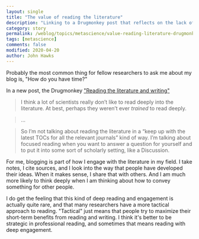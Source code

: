 ```yaml
---
layout: single
title: "The value of reading the literature"
description: "Linking to a Drugmonkey post that reflects on the lack of deep reading by today's trainees."
category: story
permalink: /weblog/topics/metascience/value-reading-literature-drugmonkey-2020.html
tags: [metascience]
comments: false
modified: 2020-04-20
author: John Hawks
---
```



Probably the most common thing for fellow researchers to ask me about my blog is, "How do you have time?"

In a new post, the Drugmonkey <a href="https://drugmonkey.scientopia.org/2020/04/20/reading-the-literature-and-writing/">"Reading the literature and writing"</a>

<blockquote>I think a lot of scientists really don’t like to read deeply into the literature. At best, perhaps they weren’t ever <em>trained</em> to read deeply.</blockquote>

<blockquote>...</blockquote>

<blockquote>So I’m not talking about reading the literature in a “keep up with the latest TOCs for all the relevant journals” kind of way. I’m talking about focused reading when you want to answer a question for yourself and to put it into some sort of scholarly setting, like a Discussion.</blockquote>

For me, blogging is part of how I engage with the literature in my field. I take notes, I cite sources, and I look into the way that people have developed their ideas. When it makes sense, I share that with others. And I am much more likely to think deeply when I am thinking about how to convey something for other people.

I do get the feeling that this kind of deep reading and engagement is actually quite rare, and that many researchers have a more tactical approach to reading. "Tactical" just means that people try to maximize their short-term benefits from reading and writing. I think it's better to be strategic in professional reading, and sometimes that means reading with deep engagement.

